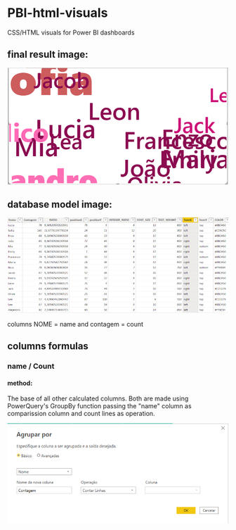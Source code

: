 # PBI-html-visuals
CSS/HTML visuals for Power BI dashboards

## final result image:

![final result](https://raw.githubusercontent.com/Ronnie018/PBI-html-visuals/main/blobs/names.PNG?raw=true)

## database model image:

![database model](https://raw.githubusercontent.com/Ronnie018/PBI-html-visuals/main/blobs/database_model.PNG?raw=true)

columns NOME = name and contagem = count

## columns formulas

### name / Count

#### method:
The base of all other calculated columns. Both are made using PowerQuery's GroupBy function passing the "name" column as comparission column and count lines as operation.

![database model](https://raw.githubusercontent.com/Ronnie018/PBI-html-visuals/main/blobs/groupby%20config.PNG?raw=true)

#### 
